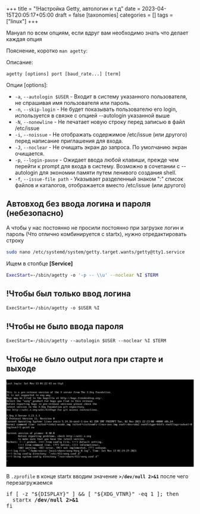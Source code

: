 +++
title = "!Настройка Getty, автологин и т.д"
date = 2023-04-15T20:05:17+05:00
draft = false
[taxonomies]
categories = []
tags = ["linux"]
+++

Мануал по всем опциям, если вдруг вам необходимо знать что делает каждая опция

Пояснение, коротко `man agetty`:

Описание:
```
agetty [options] port [baud_rate...] [term]
```
Опции [options]:
* `-a`, `--autologin $USER` - Входит в систему указанного пользователя, не спрашивая имя пользователя или пароль.
* `-n`, `--skip-login` - Не будет показывать пользователю его login, используется в связке с опцией --autologin указанной выше
* `-N`, `--nonewline` - Не печатает новую строку перед записью в файл /etc/issue
* `-i`, `--noissue` - Не отображать содержимое /etc/issue (или другого) перед написание приглашения для входа.
* `-J`, `--noclear` - Не очищать экран до запроса. По умолчанию экран очищается.
* `-p`, `--login-pause` - Ожидает ввода любой клавиши, прежде чем перейти к prompt для входа в систему. Возможно в сочетании с --autologin для экономии памяти путем ленивого создания shell.
* `-f`, `--issue-file path` - Указывает разделенный знаком ":" список файлов и каталогов, отображается вместо /etc/issue (или другого)

## Автовход без ввода логина и пароля (небезопасно)

А чтобы у нас постоянно не просили постоянно при загрузке логин и пароль (Что отлично комбинируется с startx), нужно отредактировать строку
```sh
sudo nano /etc/systemd/system/getty.target.wants/getty@tty1.service
```
Ищем в столбце **[Service]**
```sh
ExecStart=-/sbin/agetty -o '-p -- \\u' --noclear %I $TERM
```

## !Чтобы был только ввод логина
```
ExecStart=-/sbin/agetty -o $USER %I
```

## !Чтобы не было ввода пароля

```
ExecStart=-/sbin/agetty --autologin $USER --noclear %I $TERM
```

## Чтобы не было output лога при старте и выходе

![](/images/getty-autologin-and-etc/output-log-getty.png)


В `.zprofile` в конце startx вводим значение **`>/dev/null 2>&1`** после чего перезагружаемся
<pre>
if [ -z "${DISPLAY}" ] && [ "${XDG_VTNR}" -eq 1 ]; then
  startx <b>/dev/null 2>&1</b>
fi
</pre>
